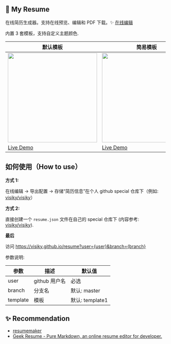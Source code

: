 ## 🧾 My Resume

在线简历生成器。支持在线预览、编辑和 PDF 下载。✨ [在线编辑](https://visiky.github.io/resume)

内置 3 套模板，支持自定义主题颜色.

|默认模板| 简易模板| 简易模板2（适用于多页）|
| -------------------------------- | --------------------------------------------------|----------------------- |
| <img src="https://gw.alipayobjects.com/zos/antfincdn/GLDkiGBSPl/moban1.svg" height="280" />|<img src="https://gw.alipayobjects.com/zos/antfincdn/RGxVcJ2O3q/moban2.svg" height="280" />| <img src="https://gw.alipayobjects.com/zos/antfincdn/Kn2jUKcBme/moban2.svg" height="280" />|
|[Live Demo](https://visiky.github.io/resume?user=visiky)  |[Live Demo](https://visiky.github.io/resume?user=visiky&template=template2)|[Live Demo](https://visiky.github.io/resume?user=visiky&template=template3) |

## 如何使用（How to use）

**方式 1:**

在线编辑 -> 导出配置 -> 存储“简历信息”在个人 github special 仓库下（例如: [visiky/visiky](https://github.com/visiky/visiky/blob/master/resume.json)）

**方式 2:**

直接创建一个 `resume.json` 文件在自己的 special 仓库下 (内容参考: [visiky/visiky](https://github.com/visiky/visiky/blob/master/resume.json)).

**最后**

访问 https://visiky.github.io/resume?user={user}&branch={branch}

参数说明:

| 参数   | 描述          | 默认值       |
| ------ | ------------- | ------------ |
| user   | github 用户名 | 必选         |
| branch | 分支名        | 默认: master |
| template | 模板        | 默认: template1 |

## ✨ Recommendation

- [resumemaker](https://www.resumemaker.online/es.php)
- [Geek Resume - Pure Markdown, an online resume editor for developer.](https://www.jijian.press/)
